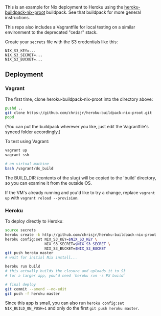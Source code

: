 This is an example for Nix deployment to Heroku using the
[heroku-buildpack-nix-proot](http://github.com/chrisjr/heroku-buildpack-nix-proot)
buildpack. See that buildpack for more general instructions.

This repo also includes a Vagrantfile for local testing on a similar environment
to the deprecated "cedar" stack.

Create your `secrets` file with the S3 credentials like this:
```
NIX_S3_KEY=...
NIX_S3_SECRET=...
NIX_S3_BUCKET=...
```
## Deployment

### Vagrant
The first time, clone heroku-buildpack-nix-proot into the directory above:
```bash
pushd ..
git clone https://github.com/chrisjr/heroku-buildpack-nix-proot.git
popd
```

(You can put the buildpack wherever you like, just edit the Vagrantfile's
synced folder accordingly.)

To test using Vagrant:
```bash
vagrant up
vagrant ssh

# on virtual machine
bash /vagrant/do_build
```

The BUILD_DIR (contents of the slug) will be copied to the 'build' directory,
so you can examine it from the outside OS.

If the VM's already running and you'd like to try a change, replace `vagrant up` with 
`vagrant reload --provision`.

### Heroku
To deploy directly to Heroku:
```bash
source secrets
heroku create -b http://github.com/chrisjr/heroku-buildpack-nix-proot
heroku config:set NIX_S3_KEY=$NIX_S3_KEY \
                  NIX_S3_SECRET=$NIX_S3_SECRET \
                  NIX_S3_BUCKET=$NIX_S3_BUCKET
git push heroku master
# wait for initial Nix install...

heroku run build
# this actually builds the closure and uploads it to S3
# for a larger app, you'd need `heroku run -s PX build`

# final deploy
git commit --amend --no-edit
git push -f heroku master
```

Since this app is small, you can also run `heroku config:set NIX_BUILD_ON_PUSH=1`
and only do the first `git push heroku master`.
